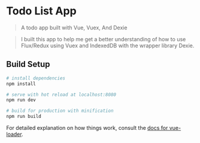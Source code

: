 # Todo List App

> A todo app built with Vue, Vuex, And Dexie

> I built this app to help me get a better understanding of how to use Flux/Redux using Vuex and IndexedDB with the wrapper library Dexie.

## Build Setup

``` bash
# install dependencies
npm install

# serve with hot reload at localhost:8080
npm run dev

# build for production with minification
npm run build
```

For detailed explanation on how things work, consult the [docs for vue-loader](http://vuejs.github.io/vue-loader).
